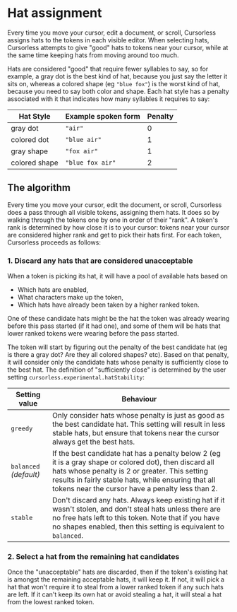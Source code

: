 # Hat assignment

Every time you move your cursor, edit a document, or scroll, Cursorless assigns hats to the tokens in each visible editor. When selecting hats, Cursorless attempts to give "good" hats to tokens near your cursor, while at the same time keeping hats from moving around too much.

Hats are considered "good" that require fewer syllables to say, so for example, a gray dot is the best kind of hat, because you just say the letter it sits on, whereas a colored shape (eg `"blue fox"`) is the worst kind of hat, because you need to say both color and shape. Each hat style has a penalty associated with it that indicates how many syllables it requires to say:

| Hat Style     | Example spoken form | Penalty |
| ------------- | ------------------- | ------- |
| gray dot      | `"air"`             | 0       |
| colored dot   | `"blue air"`        | 1       |
| gray shape    | `"fox air"`         | 1       |
| colored shape | `"blue fox air"`    | 2       |

## The algorithm

Every time you move your cursor, edit the document, or scroll, Cursorless does a pass through all visible tokens, assigning them hats. It does so by walking through the tokens one by one in order of their "rank". A token's rank is determined by how close it is to your cursor: tokens near your cursor are considered higher rank and get to pick their hats first. For each token, Cursorless proceeds as follows:

### 1. Discard any hats that are considered unacceptable

When a token is picking its hat, it will have a pool of available hats based on

- Which hats are enabled,
- What characters make up the token,
- Which hats have already been taken by a higher ranked token.

One of these candidate hats might be the hat the token was already wearing before this pass started (if it had one), and some of them will be hats that lower ranked tokens were wearing before the pass started.

The token will start by figuring out the penalty of the best candidate hat (eg is there a gray dot? Are they all colored shapes? etc). Based on that penalty, it will consider only the candidate hats whose penalty is sufficiently close to the best hat. The definition of "sufficiently close" is determined by the user setting `cursorless.experimental.hatStability`:

| Setting value          | Behaviour                                                                                                                                                                                                                                                           |
| ---------------------- | ------------------------------------------------------------------------------------------------------------------------------------------------------------------------------------------------------------------------------------------------------------------- |
| `greedy`               | Only consider hats whose penalty is just as good as the best candidate hat. This setting will result in less stable hats, but ensure that tokens near the cursor always get the best hats.                                                                          |
| `balanced` _(default)_ | If the best candidate hat has a penalty below 2 (eg it is a gray shape or colored dot), then discard all hats whose penalty is 2 or greater. This setting results in fairly stable hats, while ensuring that all tokens near the cursor have a penalty less than 2. |
| `stable`               | Don't discard any hats. Always keep existing hat if it wasn't stolen, and don't steal hats unless there are no free hats left to this token. Note that if you have no shapes enabled, then this setting is equivalent to `balanced`.                                |

### 2. Select a hat from the remaining hat candidates

Once the "unacceptable" hats are discarded, then if the token's existing hat is amongst the remaining acceptable hats, it will keep it. If not, it will pick a hat that won't require it to steal from a lower ranked token if any such hats are left. If it can't keep its own hat or avoid stealing a hat, it will steal a hat from the lowest ranked token.
